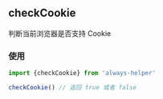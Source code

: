 ## checkCookie

判断当前浏览器是否支持 Cookie

### 使用

```js
import {checkCookie} from 'always-helper'

checkCookie() // 返回 true 或者 false
```
